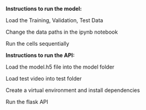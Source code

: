 **Instructions to run the model:**

Load the Training, Validation, Test Data

Change the data paths in the ipynb notebook

Run the cells sequentially

**Instructions to run the API:**

Load the model.h5 file into the model folder

Load test video into test folder

Create a virtual environment and install dependencies 

Run the flask API

